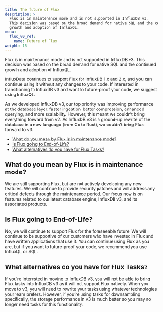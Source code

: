 ```yaml
---
title: The future of Flux
description: >
  Flux is in maintenance mode and is not supported in InfluxDB v3.
  This decision was based on the broad demand for native SQL and the continued
  growth and adoption of InfluxQL.
menu:
  flux_v0_ref:
    name: Future of Flux
weight: 15
---
```


Flux is in maintenance mode and is not supported in InfluxDB v3.
This decision was based on the broad demand for native SQL and the continued
growth and adoption of InfluxQL. 

InfluxData continues to support Flux for InfluxDB 1.x and 2.x, and you can
continue using it without any changes to your code.
If interested in transitioning to InfluxDB v3 and want to future-proof your
code, we suggest using InfluxQL.

As we developed InfluxDB v3, our top priority was improving performance at the
database layer: faster ingestion, better compression, enhanced querying,
and more scalability. However, this meant we couldn’t bring everything forward
from v2. As InfluxDB v3 is a ground-up rewrite of the database in a new language
(from Go to Rust), we couldn’t bring Flux forward to v3.

- [What do you mean by Flux is in maintenance mode?](#what-do-you-mean-by-flux-is-in-maintenance-mode)
- [Is Flux going to End-of-Life?](#is-flux-going-to-end-of-life)
- [What alternatives do you have for Flux Tasks?](#what-alternatives-do-you-have-for-flux-tasks)

## What do you mean by Flux is in maintenance mode?

We are still supporting Flux, but are not actively developing any new features.
We will continue to provide security patches and will address any critical
defects through the maintenance period.
Our focus now is on features related to our latest database engine, InfluxDB v3,
and its associated products.

## Is Flux going to End-of-Life?

No, we will continue to support Flux for the foreseeable future.
We will continue to be supportive of our customers who have invested in Flux and
have written applications that use it. You can continue using Flux as you are,
but if you want to future-proof your code, we recommend you use InfluxQL or SQL. 

## What alternatives do you have for Flux Tasks?

If you’re interested in moving to InfluxDB v3, you will not be able to bring
Flux tasks into InfluxDB v3 as it will not support Flux natively.
When you move to v3, you will need to rewrite your tasks using whatever
technologies your team prefers. However, if you’re using tasks for downsampling
specifically, the storage performance in v3 is much better so you may no longer
need tasks for this functionality. 
